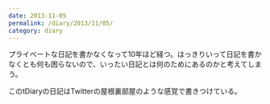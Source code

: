 ```yaml
---
date: 2013-11-05
permalink: /diary/2013/11/05/
category: diary
---
```


プライベートな日記を書かなくなって10年ほど経つ。はっきりいって日記を書かなくとも何も困らないので、いったい日記とは何のためにあるのかと考えてしまう。

このtDiaryの日記はTwitterの屋根裏部屋のような感覚で書きつけている。